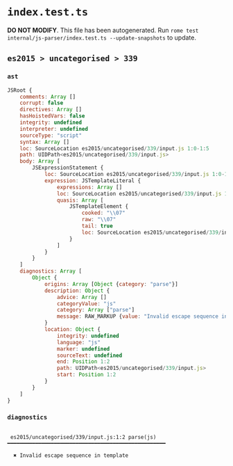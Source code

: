 # `index.test.ts`

**DO NOT MODIFY**. This file has been autogenerated. Run `rome test internal/js-parser/index.test.ts --update-snapshots` to update.

## `es2015 > uncategorised > 339`

### `ast`

```javascript
JSRoot {
	comments: Array []
	corrupt: false
	directives: Array []
	hasHoistedVars: false
	integrity: undefined
	interpreter: undefined
	sourceType: "script"
	syntax: Array []
	loc: SourceLocation es2015/uncategorised/339/input.js 1:0-1:5
	path: UIDPath<es2015/uncategorised/339/input.js>
	body: Array [
		JSExpressionStatement {
			loc: SourceLocation es2015/uncategorised/339/input.js 1:0-1:5
			expression: JSTemplateLiteral {
				expressions: Array []
				loc: SourceLocation es2015/uncategorised/339/input.js 1:0-1:5
				quasis: Array [
					JSTemplateElement {
						cooked: "\\07"
						raw: "\\07"
						tail: true
						loc: SourceLocation es2015/uncategorised/339/input.js 1:1-1:4
					}
				]
			}
		}
	]
	diagnostics: Array [
		Object {
			origins: Array [Object {category: "parse"}]
			description: Object {
				advice: Array []
				categoryValue: "js"
				category: Array ["parse"]
				message: RAW_MARKUP {value: "Invalid escape sequence in template"}
			}
			location: Object {
				integrity: undefined
				language: "js"
				marker: undefined
				sourceText: undefined
				end: Position 1:2
				path: UIDPath<es2015/uncategorised/339/input.js>
				start: Position 1:2
			}
		}
	]
}
```

### `diagnostics`

```

 es2015/uncategorised/339/input.js:1:2 parse(js) ━━━━━━━━━━━━━━━━━━━━━━━━━━━━━━━━━━━━━━━━━━━━━━━━━━━

  ✖ Invalid escape sequence in template


```
